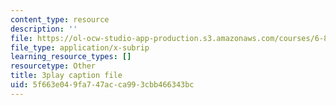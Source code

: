 ```yaml
---
content_type: resource
description: ''
file: https://ol-ocw-studio-app-production.s3.amazonaws.com/courses/6-890-algorithmic-lower-bounds-fun-with-hardness-proofs-fall-2014/5f663e049fa747acca993cbb466343bc_x-Ik9YAFAPo.srt
file_type: application/x-subrip
learning_resource_types: []
resourcetype: Other
title: 3play caption file
uid: 5f663e04-9fa7-47ac-ca99-3cbb466343bc
---
```

